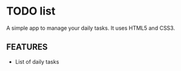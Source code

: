 # TODO list
A simple app to manage your daily tasks.
It uses HTML5 and CSS3. 

## FEATURES
* List of daily tasks
